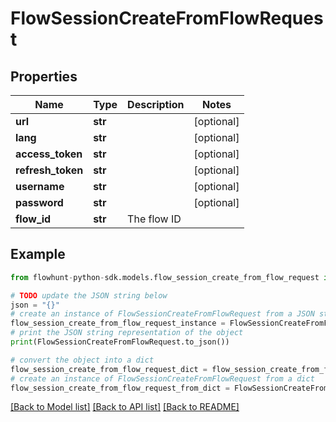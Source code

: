 # FlowSessionCreateFromFlowRequest


## Properties

Name | Type | Description | Notes
------------ | ------------- | ------------- | -------------
**url** | **str** |  | [optional] 
**lang** | **str** |  | [optional] 
**access_token** | **str** |  | [optional] 
**refresh_token** | **str** |  | [optional] 
**username** | **str** |  | [optional] 
**password** | **str** |  | [optional] 
**flow_id** | **str** | The flow ID | 

## Example

```python
from flowhunt-python-sdk.models.flow_session_create_from_flow_request import FlowSessionCreateFromFlowRequest

# TODO update the JSON string below
json = "{}"
# create an instance of FlowSessionCreateFromFlowRequest from a JSON string
flow_session_create_from_flow_request_instance = FlowSessionCreateFromFlowRequest.from_json(json)
# print the JSON string representation of the object
print(FlowSessionCreateFromFlowRequest.to_json())

# convert the object into a dict
flow_session_create_from_flow_request_dict = flow_session_create_from_flow_request_instance.to_dict()
# create an instance of FlowSessionCreateFromFlowRequest from a dict
flow_session_create_from_flow_request_from_dict = FlowSessionCreateFromFlowRequest.from_dict(flow_session_create_from_flow_request_dict)
```
[[Back to Model list]](../README.md#documentation-for-models) [[Back to API list]](../README.md#documentation-for-api-endpoints) [[Back to README]](../README.md)


